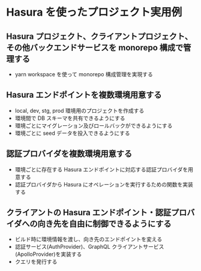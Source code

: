 # Hasura を使ったプロジェクト実用例

## Hasura プロジェクト、クライアントプロジェクト、その他バックエンドサービスを monorepo 構成で管理する

- yarn workspace を使って monorepo 構成管理を実現する

## Hasura エンドポイントを複数環境用意する

- local, dev, stg, prod 環境用のプロジェクトを作成する
- 環境間で DB スキーマを共有できるようにする
- 環境ごとにマイグレーション及びロールバックができるようにする
- 環境ごとに seed データを投入できるようにする

## 認証プロバイダを複数環境用意する

- 環境ごとに存在する Hasura エンドポイントに対応する認証プロバイダを用意する
- 認証プロバイダから Hasura にオペレーションを実行するための関数を実装する

## クライアントの Hasura エンドポイント・認証プロバイダへの向き先を自由に制御できるようにする

- ビルド時に環境情報を渡し、向き先のエンドポイントを変える
- 認証サービス(AuthProvider)、GraphQL クライアントサービス(ApolloProvider)を実装する
- クエリを発行する
